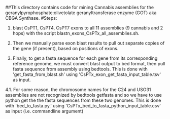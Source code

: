 ##This directory contains code for mining Cannabis assemblies for the geranylpyrophosphate:olivetolate geranyltransferase enzyme (GOT) aka CBGA Synthase.
#Steps:

1. blast CsPT1, CsPT4, CsPT7 exons to all 11 assemblies (9 cannabis and 2 hops) with the script blastn_exons_CsPTx_all_assemblies.sh.

2. Then we manually parse exon blast results to pull out separate copies of the gene (if present), based on positions of exons. 

4. Finally, to get a fasta sequence for each gene from its corresponding reference genome, we must convert blast output to bed format, then pull fasta sequence from assembly using bedtools. This is done with 'get_fasta_from_blast.sh' using 'CsPTx_exon_get_fasta_input_table.tsv' as input.

4.1. For some reason, the chromosome names for the C24 and USO31 assemblies are not recognized by bedtools getfasta and so we have to use python get the the fasta sequences from these two genomes. This is done with 'bed_to_fasta.py.' using 'CsPTx_bed_to_fasta_python_input_table.csv' as input (i.e. commandline argument)


